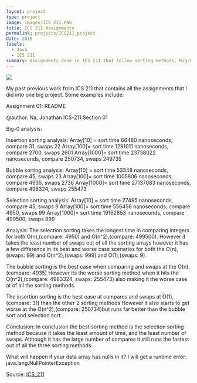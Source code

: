 ```yaml
---
layout: project
type: project
image: images/ICS 211.PNG
title: ICS 211 Assignments
permalink: projects/ICS211_project
date: 2016
labels:
  - Java
  - ICS 211
summary: Assignments done in ICS 211 that follow sorting methods, Big-O, and basic algorithms.
---
```

<img class="ui image" src="{{ site.baseurl }}/images/ICS 211.PNG">

My past previous work from ICS 211 that contains all the assignments that I did into one big project. Some examples include:

Assignment 01:
README

@author: Na, Jonathan ICS-211 Section 01

Big-0 analysis:

Insertion sorting analysis:
Array[10] = 	sort time 66480 nanoseconds, 	compare 31, 	swaps 22
Array[100]= 	sort time 1291011 nanoseconds, 	compare 2700, 	swaps 2601
Array[1000]=	sort time 23738022 nanoseconds, compare 250734, swaps 249735

Bubble sorting analysis:
Array[10] = 	sort time 53348 nanoseconds, 	compare 45, 	swaps 23
Array[100]= 	sort time 1005806 nanoseconds, 	compare 4935, 	swaps 2736
Array[1000]=	sort time 27137083 nanoseconds, compare 498324, swaps 255473

Selection sorting analysis:
Array[10] = 	sort time 27495 nanoseconds, 	compare 45, 	swaps 9
Array[100]= 	sort time 556456 nanoseconds, 	compare 4950, 	swaps 99
Array[1000]=	sort time 19162853 nanoseconds, compare 499500, swaps 999

Analysis:
The selection sorting takes the longest time in comparing integers for both O(n),(compare: 4950) 
and O(n^2),(compare: 499500).
However it takes the least number of swaps out of all the sorting arrays however it has a
few difference in its best and worse case scenarios for both the O(n),(swaps: 99) 
and O(n^2),(swaps: 999) and O(1),(swaps: 9).

The bubble sorting is the best case when comparing and swaps at the O(n),(compare: 4935)
However its the worse sorting method when it hits the O(n^2),(compare: 4983324, swaps: 255473) 
also making it the worse case at of all the sorting methods. 

The insertion sorting is the best case at compares and swaps at O(1),(compare: 31) 
than the other 2 sorting methods
However it also starts to get worse at the O(n^2),(compare: 250734)but runs far better 
than the bubble sort and selection sort.

Conclusion:
In conclusion the best sorting method is the selection sorting method because it takes
the least amount of time, and the least number of swaps. Although it has the large number
of compares it still runs the fastest out of all the three sorting methods.


What will happen if your data array has nulls in it?
	I will get a runtime error: java.lang.NullPointerException
 
Source: <a href="https://github.com/jjhna/UHM/tree/master/ICS%20211"><i class="large github icon"></i>ICS_211</a>
